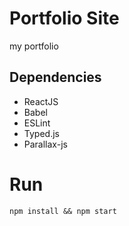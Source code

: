 # Portfolio Site
my portfolio

## Dependencies

- ReactJS
- Babel
- ESLint
- Typed.js
- Parallax-js

# Run

```
npm install && npm start
```
